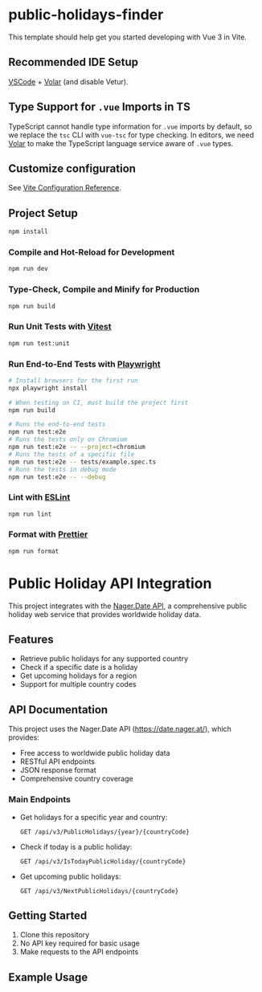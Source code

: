 # public-holidays-finder

This template should help get you started developing with Vue 3 in Vite.

## Recommended IDE Setup

[VSCode](https://code.visualstudio.com/) + [Volar](https://marketplace.visualstudio.com/items?itemName=Vue.volar) (and disable Vetur).

## Type Support for `.vue` Imports in TS

TypeScript cannot handle type information for `.vue` imports by default, so we replace the `tsc` CLI with `vue-tsc` for type checking. In editors, we need [Volar](https://marketplace.visualstudio.com/items?itemName=Vue.volar) to make the TypeScript language service aware of `.vue` types.

## Customize configuration

See [Vite Configuration Reference](https://vite.dev/config/).

## Project Setup

```sh
npm install
```

### Compile and Hot-Reload for Development

```sh
npm run dev
```

### Type-Check, Compile and Minify for Production

```sh
npm run build
```

### Run Unit Tests with [Vitest](https://vitest.dev/)

```sh
npm run test:unit
```

### Run End-to-End Tests with [Playwright](https://playwright.dev)

```sh
# Install browsers for the first run
npx playwright install

# When testing on CI, must build the project first
npm run build

# Runs the end-to-end tests
npm run test:e2e
# Runs the tests only on Chromium
npm run test:e2e -- --project=chromium
# Runs the tests of a specific file
npm run test:e2e -- tests/example.spec.ts
# Runs the tests in debug mode
npm run test:e2e -- --debug
```

### Lint with [ESLint](https://eslint.org/)

```sh
npm run lint
```

### Format with [Prettier](https://prettier.io/)

```sh
npm run format
```

# Public Holiday API Integration

This project integrates with the [Nager.Date API](https://date.nager.at/), a comprehensive public holiday web service that provides worldwide holiday data.

## Features

- Retrieve public holidays for any supported country
- Check if a specific date is a holiday
- Get upcoming holidays for a region
- Support for multiple country codes

## API Documentation

This project uses the Nager.Date API (https://date.nager.at/), which provides:

- Free access to worldwide public holiday data
- RESTful API endpoints
- JSON response format
- Comprehensive country coverage

### Main Endpoints

- Get holidays for a specific year and country:

  ```
  GET /api/v3/PublicHolidays/{year}/{countryCode}
  ```

- Check if today is a public holiday:

  ```
  GET /api/v3/IsTodayPublicHoliday/{countryCode}
  ```

- Get upcoming public holidays:
  ```
  GET /api/v3/NextPublicHolidays/{countryCode}
  ```

## Getting Started

1. Clone this repository
2. No API key required for basic usage
3. Make requests to the API endpoints

## Example Usage
